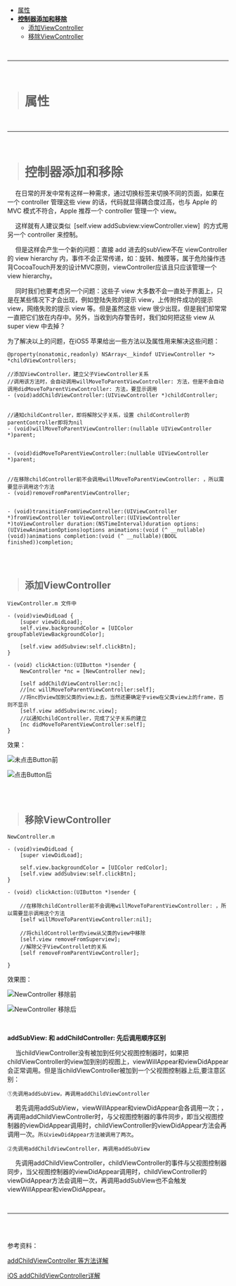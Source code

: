 > <h1 id=""></h1>
- [属性](#属性)
- [**控制器添加和移除**](#控制器添加和移除)
	- [添加ViewController](#添加ViewController)
	- [移除ViewController](#移除ViewController)

<br/>

***
<br/>


># <h1 id="属性">属性</h1>


<br/>

***
<br/>


># <h1 id="控制器添加和移除">控制器添加和移除</h1>

&emsp;  在日常的开发中常有这样一种需求，通过切换标签来切换不同的页面，如果在一个 controller 管理这些 view 的话，代码就显得耦合度过高，也与 Apple 的 MVC 模式不符合，Apple 推荐一个 controller 管理一个 view。 

&emsp;  这样就有人建议类似  [self.view addSubview:viewController.view]  的方式用另一个 controller 来控制。

&emsp;  但是这样会产生一个新的问题：直接 add 进去的subView不在 viewController的 view hierarchy 内，事件不会正常传递，如：旋转、触摸等，属于危险操作违背CocoaTouch开发的设计MVC原则，viewController应该且只应该管理一个view hierarchy。

&emsp;  同时我们也要考虑另一个问题：这些子 view 大多数不会一直处于界面上，只是在某些情况下才会出现，例如登陆失败的提示 view，上传附件成功的提示 view，网络失败的提示 view 等。但是虽然这些 view 很少出现，但是我们却常常一直把它们放在内存中。另外，当收到内存警告时，我们如何把这些 view 从 super view 中去掉？

为了解决以上的问题，在iOS5 苹果给出一些方法以及属性用来解决这些问题：

```
@property(nonatomic,readonly) NSArray<__kindof UIViewController *> *childViewControllers;

//添加ViewController，建立父子ViewController关系
//调用该方法时，会自动调用willMoveToParentViewController: 方法，但是不会自动调用didMoveToParentViewController: 方法，要显示调用
- (void)addChildViewController:(UIViewController *)childController;


//通知childController，即将解除父子关系，设置 childController的parentController即将为nil
- (void)willMoveToParentViewController:(nullable UIViewController *)parent;


- (void)didMoveToParentViewController:(nullable UIViewController *)parent;


//在移除childController前不会调用willMoveToParentViewController: ，所以需要显示调用这个方法
- (void)removeFromParentViewController;


- (void)transitionFromViewController:(UIViewController *)fromViewController toViewController:(UIViewController *)toViewController duration:(NSTimeInterval)duration options:(UIViewAnimationOptions)options animations:(void (^ __nullable)(void))animations completion:(void (^ __nullable)(BOOL finished))completion;


```

<br/>

> <h2 id="添加ViewController">添加ViewController</h2> 

`ViewController.m 文件中`

```
- (void)viewDidLoad {
    [super viewDidLoad];
    self.view.backgroundColor = [UIColor groupTableViewBackgroundColor];
    
    [self.view addSubview:self.clickBtn];
}

- (void) clickAction:(UIButton *)sender {
    NewController *nc = [NewController new];
    
    [self addChildViewController:nc];
    //[nc willMoveToParentViewController:self];
    //将nc的view加到父类的view上去，当然还要确定子view在父类view上的frame，否则不显示
    [self.view addSubview:nc.view];
    //以通知childController，完成了父子关系的建立
    [nc didMoveToParentViewController:self];
}

```

效果：

![未点击Button前](https://upload-images.jianshu.io/upload_images/2959789-ff8535b6be275669.png?imageMogr2/auto-orient/strip%7CimageView2/2/h/240)

![点击Button后](https://upload-images.jianshu.io/upload_images/2959789-b65c77527c3c3673.png?imageMogr2/auto-orient/strip%7CimageView2/2/h/240)

<br/>
<br/>

> <h2 id="移除ViewController">移除ViewController</h2> 


`NewController.m`

```
- (void)viewDidLoad {
    [super viewDidLoad];

    self.view.backgroundColor = [UIColor redColor];
    [self.view addSubview:self.clickBtn];
}

- (void) clickAction:(UIButton *)sender {
    
    //在移除childController前不会调用willMoveToParentViewController: ，所以需要显示调用这个方法
    [self willMoveToParentViewController:nil];
    
    //将childController的view从父类的view中移除
    [self.view removeFromSuperview];
    //解除父子ViewControllet的关系
    [self removeFromParentViewController];
    
}
```

效果图：

![NewController 移除前](https://upload-images.jianshu.io/upload_images/2959789-9ed2ba5db05e26f9.png?imageMogr2/auto-orient/strip%7CimageView2/2/w/240)

![NewController 移除后](https://upload-images.jianshu.io/upload_images/2959789-3230c7dc311b3025.png?imageMogr2/auto-orient/strip%7CimageView2/2/w/240)

<br/>

**addSubView: 和 addChildController: 先后调用顺序区别**

&emsp;  当childViewController没有被加到任何父视图控制器时，如果把childViewController的view加到别的视图上，viewWillAppear和viewDidAppear会正常调用。但是当childViewController被加到一个父视图控制器上后,要注意区别：

`①先调用addSubView，再调用addChildViewController`

 &emsp;  若先调用addSubView，viewWillAppear和viewDidAppear会各调用一次；，再调用addChildViewController时，与父视图控制器的事件同步，即当父视图控制器的viewDidAppear调用时，childViewController的viewDidAppear方法会再调用一次。`所以viewDidAppear方法被调用了两次`。

`②先调用addChildViewController，再调用addSubView`

 &emsp;   先调用addChildViewController，childViewController的事件与父视图控制器同步，当父视图控制器的viewDidAppear调用时，childViewController的viewDidAppear方法会调用一次，再调用addSubView也不会触发viewWillAppear和viewDidAppear。








<br/>

***
<br/>


<br/>

参考资料：

[addChildViewController 等方法详解](https://www.jianshu.com/p/2148f9cfa010)

[iOS addChildViewController详解](https://blog.csdn.net/shaobo8910/article/details/51453645)

